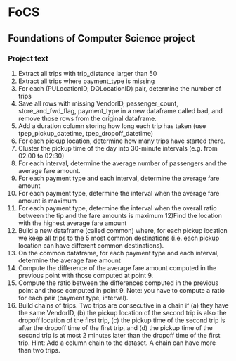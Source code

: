 # FoCS
## Foundations of Computer Science project
### Project text
1) Extract all trips with trip_distance larger than 50
2) Extract all trips where payment_type is missing
3) For each (PULocationID, DOLocationID) pair, determine the number of trips
4) Save all rows with missing VendorID, passenger_count, store_and_fwd_flag, payment_type in a new dataframe called bad, and remove those rows from the original dataframe.
5) Add a duration column storing how long each trip has taken (use tpep_pickup_datetime, tpep_dropoff_datetime)
6) For each pickup location, determine how many trips have started there.
7) Cluster the pickup time of the day into 30-minute intervals (e.g. from 02:00 to 02:30)
8) For each interval, determine the average number of passengers and the average fare amount.
9) For each payment type and each interval, determine the average fare amount
10) For each payment type, determine the interval when the average fare amount is maximum
11) For each payment type, determine the interval when the overall ratio between the tip and the fare amounts is maximum
12)Find the location with the highest average fare amount
13) Build a new dataframe (called common) where, for each pickup location we keep all trips to the 5 most common destinations (i.e. each pickup location can have different common destinations).
14) On the common dataframe, for each payment type and each interval, determine the average fare amount
15) Compute the difference of the average fare amount computed in the previous point with those computed at point 9.
16) Compute the ratio between the differences computed in the previous point and those computed in point 9. Note: you have to compute a ratio for each pair (payment type, interval).
17) Build chains of trips. Two trips are consecutive in a chain if (a) they have the same VendorID, (b) the pickup location of the second trip is also the dropoff location of the first trip, (c) the pickup time of the second trip is after the dropoff time of the first trip, and (d) the pickup time of the second trip is at most 2 minutes later than the dropoff time of the first trip.
Hint: Add a column chain to the dataset. A chain can have more than two trips.
